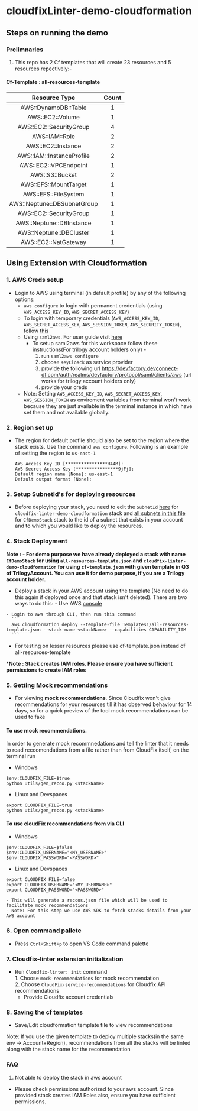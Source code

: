 # cloudfixLinter-demo-cloudformation

## Steps on running the demo

### Prelimnaries

1. This repo has 2 Cf templates that  will create 23 resources and 5 resources repectively:-

#### Cf-Template : all-resources-template

| Resource Type   |      Count      |
|:----------:|:-------------:|
| AWS::DynamoDB::Table |  1 |   
| AWS::EC2::Volume     |  1 |
| AWS::EC2::SecurityGroup |  4 |
| AWS::IAM::Role       |  2 |
| AWS::EC2::Instance   |  2 |
| AWS::IAM::InstanceProfile |  2 |
| AWS::EC2::VPCEndpoint|  1 | 
| AWS::S3::Bucket      |  2 |
| AWS::EFS::MountTarget|  1 | 
| AWS::EFS::FileSystem |  1 |
| AWS::Neptune::DBSubnetGroup |  1 |
| AWS::EC2::SecurityGroup  |  1 |
| AWS::Neptune::DBInstance |  1 | 
| AWS::Neptune::DBCluster |  1 |
| AWS::EC2::NatGateway |  1 | 



## Using Extension with Cloudformation

 ### 1.  AWS Creds setup
  - Login to AWS using terminal (in default profile) by any of the following options:
    - `aws configure` to login with permanent credentials (using `AWS_ACCESS_KEY_ID`, `AWS_SECRET_ACCESS_KEY`)
    - To login with temporary credentials (`AWS_ACCESS_KEY_ID`, `AWS_SECRET_ACCESS_KEY`, `AWS_SESSION_TOKEN`, `AWS_SECURITY_TOKEN`), follow [this](https://docs.aws.amazon.com/IAM/latest/UserGuide/id_credentials_temp_use-resources.html#using-temp-creds-sdk-cli)
    - Using `saml2aws`. For user guide visit [here](https://docs.aws.amazon.com/IAM/latest/UserGuide/id_credentials_temp_use-resources.html#using-temp-creds-sdk-cli)
      - To setup saml2aws for this workspace follow these instructions(For trilogy account holders only) -
         1. run `saml2aws configure`
         2. choose `KeyCloack` as service provider
         3. provide the following url https://devfactory.devconnect-df.com/auth/realms/devfactory/protocol/saml/clients/aws (url works for trilogy account holders only)
         4. provide your creds
    - Note: Setting `AWS_ACCESS_KEY_ID`, `AWS_SECRET_ACCESS_KEY`, `AWS_SESSION_TOKEN` as enviroment variables from terminal won't work because they are just available in the terminal instance in which have set them and not available globally.

 ### 2.  Region set up   
   - The region for default profile should also be set to the region where the stack exists. Use the command `aws configure`. Following is an example of setting the region to `us-east-1`
      ```
      AWS Access Key ID [****************H44M]: 
      AWS Secret Access Key [****************9jFj]: 
      Default region name [None]: us-east-1
      Default output format [None]:
      ```
### 3.  Setup SubnetId's for deploying resources    
   - Before deploying your stack, you need to edit the `SubnetId` [here](./Templates1/cf-template.json#L22) for `cloudfix-linter-demo-cloudformation` stack and [all subnets in this file](https://github.com/trilogy-group/cloudfixLinter-demo-cloudformation/blob/newResources/README.md) for `CfDemoStack` stack to the id of a subnet that exists in your account and to which you would like to deploy the resources.

 ### 4. Stack Deployment    
**Note : - For demo purpose we have already deployed a stack with name `CfDemoStack` for using `all-resources-template.json` and `cloudfix-linter-demo-cloudformation` for using `cf-template.json` with given template in Q3 of TrilogyAccount. You can use it for demo purpose, if you are a Trilogy account holder.**       
   - Deploy a stack in your AWS account using the template (No need to do this again if deployed once and that stack isn't deleted). There are two ways to do this:
    - Use AWS [console](https://us-east-1.console.aws.amazon.com/cloudformation/home?region=us-east-1#/stacks)

    - Login to aws through CLI, then run this command
      ```
      aws cloudformation deploy --template-file Templates1/all-resources-template.json --stack-name <stackName> --capabilities CAPABILITY_IAM
      ```
   - For testing on lesser resources please use cf-template.json instead of all-resources-template

 ***Note : Stack creates IAM roles. Please ensure you have sufficient permissions to create IAM roles**
 
 ### 5.  Getting Mock recommendations    
   - For viewing **mock recommendations**. Since Cloudfix won't give recommendations for your resources till it has observed behaviour for 14 days, so for a quick preview of the tool mock recommendations can be used to fake 
   #### To use mock recommendations.
   In order to generate mock recommnedations and tell the linter that it needs to read reccomendations from a file rather than from CloudFix itself, on the terminal run
   - Windows
   ```
   $env:CLOUDFIX_FILE=$true
   python utils/gen_recco.py <stackName>
   ```
   - Linux and Devspaces
   ```
   export CLOUDFIX_FILE=true
   python utils/gen_recco.py <stackName>
   ```

   #### To use cloudFix recommendations from via CLI

   - Windows
   ```
   $env:CLOUDFIX_FILE=$false
   $env:CLOUDFIX_USERNAME="<MY_USERNAME>"
   $env:CLOUDFIX_PASSWORD="<PASSWORD>"
   ```
   - Linux and Devspaces
   ```
   export CLOUDFIX_FILE=false
   export CLOUDFIX_USERNAME="<MY_USERNAME>"
   export CLOUDFIX_PASSWORD="<PASSWORD>"
   ```

   


   
    - This will generate a reccos.json file which will be used to facilitate mock recommendations         
    - Note: For this step we use AWS SDK to fetch stacks details from your AWS account
 ### 6. Open command pallete    
   - Press `Ctrl+Shift+p` to open VS Code command palette

 ### 7. Cloudfix-linter extension initialization    
   - Run `Cloudfix-linter: init` command   
    1. Choose `mock-recommendations` for mock recommendation    
    2. Choose `CloudFix-service-recommendations` for Cloudfix API recommendations
       - Provide Cloudfix account credentials
 ### 8. Saving the cf templates    
   - Save/Edit cloudformation template file to view recommendations

Note: If you use the given template to deploy multiple stacks(in the same env -> Account+Region), recommendations from all the stacks will be linted along with the stack name for the recommendation


### FAQ

1. Not able to deploy the stack in aws account
 - Please check permissions authorized to your aws account. Since provided stack creates IAM Roles also, ensure you have sufficient permissions.
